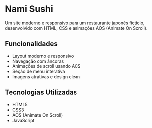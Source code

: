 # Nami Sushi

Um site moderno e responsivo para um restaurante japonês fictício, desenvolvido com HTML, CSS e animações AOS (Animate On Scroll).

## Funcionalidades

- Layout moderno e responsivo
- Navegação com âncoras
- Animações de scroll usando AOS
- Seção de menu interativa
- Imagens atrativas e design clean

## Tecnologias Utilizadas

- HTML5
- CSS3
- AOS (Animate On Scroll)
- JavaScript

